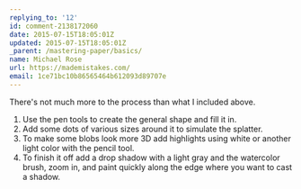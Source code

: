 ```yaml
---
replying_to: '12'
id: comment-2138172060
date: 2015-07-15T18:05:01Z
updated: 2015-07-15T18:05:01Z
_parent: /mastering-paper/basics/
name: Michael Rose
url: https://mademistakes.com/
email: 1ce71bc10b86565464b612093d89707e
---
```


There's not much more to the process than what I included above.

1. Use the pen tools to create the general shape and fill it in.
2. Add some dots of various sizes around it to simulate the splatter.
3. To make some blobs look more 3D add highlights using white or another light
   color with the pencil tool.
4. To finish it off add a drop shadow with a light gray and the watercolor
   brush, zoom in, and paint quickly along the edge where you want to cast a
   shadow.
